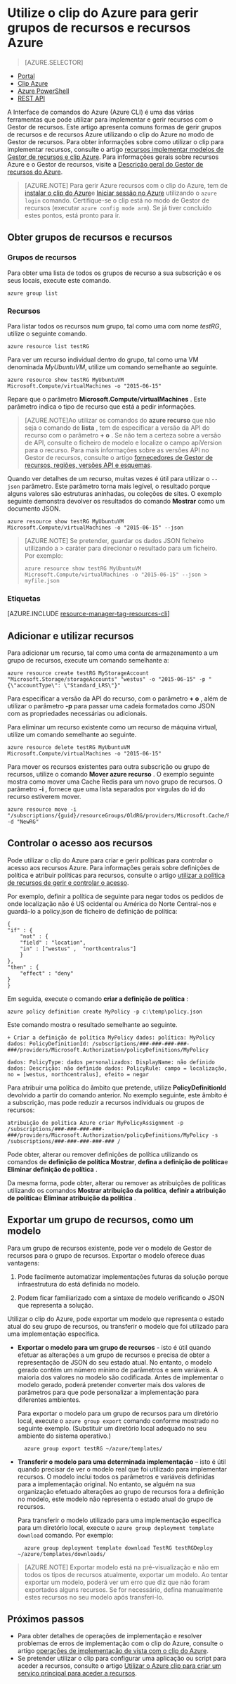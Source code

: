 
<properties
    pageTitle="Gerir os recursos com o clip do Azure | Microsoft Azure"
    description="Utilizar a Interface da linha de comandos do Azure (CLI) para gerir grupos e recursos Azure"
    editor=""
    manager="timlt"
    documentationCenter=""
    authors="dlepow"
    services="azure-resource-manager"/>

<tags
    ms.service="azure-resource-manager"
    ms.workload="multiple"
    ms.tgt_pltfrm="vm-multiple"
    ms.devlang="na"
    ms.topic="article"
    ms.date="08/22/2016"
    ms.author="danlep"/>

# <a name="use-the-azure-cli-to-manage-azure-resources-and-resource-groups"></a>Utilize o clip do Azure para gerir grupos de recursos e recursos Azure


> [AZURE.SELECTOR]
- [Portal](azure-portal/resource-group-portal.md) 
- [Clip Azure](xplat-cli-azure-resource-manager.md)
- [Azure PowerShell](powershell-azure-resource-manager.md)
- [REST API](resource-manager-rest-api.md)


A Interface de comandos do Azure (Azure CLI) é uma das várias ferramentas que pode utilizar para implementar e gerir recursos com o Gestor de recursos. Este artigo apresenta comuns formas de gerir grupos de recursos e de recursos Azure utilizando o clip do Azure no modo de Gestor de recursos. Para obter informações sobre como utilizar o clip para implementar recursos, consulte o artigo [recursos implementar modelos de Gestor de recursos e clip Azure](resource-group-template-deploy-cli.md). Para informações gerais sobre recursos Azure e o Gestor de recursos, visite a [Descrição geral do Gestor de recursos do Azure](azure-resource-manager/resource-group-overview.md).

>[AZURE.NOTE] Para gerir Azure recursos com o clip do Azure, tem de [instalar o clip do Azure](xplat-cli-install.md)e [Iniciar sessão no Azure](xplat-cli-connect.md) utilizando o `azure login` comando. Certifique-se o clip está no modo de Gestor de recursos (executar `azure config mode arm`). Se já tiver concluído estes pontos, está pronto para ir.



## <a name="get-resource-groups-and-resources"></a>Obter grupos de recursos e recursos

### <a name="resource-groups"></a>Grupos de recursos

Para obter uma lista de todos os grupos de recurso a sua subscrição e os seus locais, execute este comando.

    azure group list
    

### <a name="resources"></a>Recursos
 Para listar todos os recursos num grupo, tal como uma com nome *testRG*, utilize o seguinte comando.

    azure resource list testRG

Para ver um recurso individual dentro do grupo, tal como uma VM denominada *MyUbuntuVM*, utilize um comando semelhante ao seguinte.

    azure resource show testRG MyUbuntuVM Microsoft.Compute/virtualMachines -o "2015-06-15"
    
Repare que o parâmetro **Microsoft.Compute/virtualMachines** . Este parâmetro indica o tipo de recurso que está a pedir informações.
    
>[AZURE.NOTE]Ao utilizar os comandos do **azure recurso** que não seja o comando de **lista** , tem de especificar a versão da API do recurso com o parâmetro **+ o** . Se não tem a certeza sobre a versão de API, consulte o ficheiro de modelo e localize o campo apiVersion para o recurso. Para mais informações sobre as versões API no Gestor de recursos, consulte o artigo [fornecedores de Gestor de recursos, regiões, versões API e esquemas](resource-manager-supported-services.md).

Quando ver detalhes de um recurso, muitas vezes é útil para utilizar o `--json` parâmetro. Este parâmetro torna mais legível, o resultado porque alguns valores são estruturas aninhadas, ou coleções de sites. O exemplo seguinte demonstra devolver os resultados do comando **Mostrar** como um documento JSON.

    azure resource show testRG MyUbuntuVM Microsoft.Compute/virtualMachines -o "2015-06-15" --json

>[AZURE.NOTE] Se pretender, guardar os dados JSON ficheiro utilizando a &gt; caráter para direcionar o resultado para um ficheiro. Por exemplo:
>
> `azure resource show testRG MyUbuntuVM Microsoft.Compute/virtualMachines -o "2015-06-15" --json > myfile.json`

### <a name="tags"></a>Etiquetas

[AZURE.INCLUDE [resource-manager-tag-resources-cli](../includes/resource-manager-tag-resources-cli.md)]

## <a name="manage-resources"></a>Adicionar e utilizar recursos


Para adicionar um recurso, tal como uma conta de armazenamento a um grupo de recursos, execute um comando semelhante a:

    azure resource create testRG MyStorageAccount "Microsoft.Storage/storageAccounts" "westus" -o "2015-06-15" -p "{\"accountType\": \"Standard_LRS\"}"
    
Para especificar a versão da API do recurso, com o parâmetro **+ o** , além de utilizar o parâmetro **-p** para passar uma cadeia formatados como JSON com as propriedades necessárias ou adicionais.
    
    
Para eliminar um recurso existente como um recurso de máquina virtual, utilize um comando semelhante ao seguinte.

    azure resource delete testRG MyUbuntuVM Microsoft.Compute/virtualMachines -o "2015-06-15"

Para mover os recursos existentes para outra subscrição ou grupo de recursos, utilize o comando **Mover azure recurso** . O exemplo seguinte mostra como mover uma Cache Redis para um novo grupo de recursos. O parâmetro **-i** , fornece que uma lista separados por vírgulas do id do recurso estiverem mover.


    azure resource move -i "/subscriptions/{guid}/resourceGroups/OldRG/providers/Microsoft.Cache/Redis/examplecache" -d "NewRG"

## <a name="control-access-to-resources"></a>Controlar o acesso aos recursos

Pode utilizar o clip do Azure para criar e gerir políticas para controlar o acesso aos recursos Azure. Para informações gerais sobre definições de política e atribuir políticas para recursos, consulte o artigo [utilizar a política de recursos de gerir e controlar o acesso](resource-manager-policy.md).

Por exemplo, definir a política de seguinte para negar todos os pedidos de onde localização não é US ocidental ou América do Norte Central-nos e guardá-lo a policy.json de ficheiro de definição de política:

    {
    "if" : {
        "not" : {
        "field" : "location",
        "in" : ["westus" ,  "northcentralus"]
        }
    },
    "then" : {
        "effect" : "deny"
    }
    }

Em seguida, execute o comando **criar a definição de política** :

    azure policy definition create MyPolicy -p c:\temp\policy.json
    
Este comando mostra o resultado semelhante ao seguinte.

    + Criar a definição de política MyPolicy dados: política: MyPolicy dados: PolicyDefinitionId: /subscriptions/###-###-###-###-###/providers/Microsoft.Authorization/policyDefinitions/MyPolicy

    dados: PolicyType: dados personalizados: DisplayName: não definido dados: Descrição: não definido dados: PolicyRule: campo = localização, no = [westus, northcentralus], efeito = negar

 Para atribuir uma política do âmbito que pretende, utilize **PolicyDefinitionId** devolvido a partir do comando anterior. No exemplo seguinte, este âmbito é a subscrição, mas pode reduzir a recursos individuais ou grupos de recursos:

    atribuição de política Azure criar MyPolicyAssignment -p /subscriptions/###-###-###-###-###/providers/Microsoft.Authorization/policyDefinitions/MyPolicy -s /subscriptions/###-###-###-###-### /

Pode obter, alterar ou remover definições de política utilizando os comandos de **definição de política Mostrar**, **defina a definição de política**e **Eliminar definição de política** .

Da mesma forma, pode obter, alterar ou remover as atribuições de políticas utilizando os comandos **Mostrar atribuição da política**, **definir a atribuição de política**e **Eliminar atribuição da política** .


## <a name="export-a-resource-group-as-a-template"></a>Exportar um grupo de recursos, como um modelo

Para um grupo de recursos existente, pode ver o modelo de Gestor de recursos para o grupo de recursos. Exportar o modelo oferece duas vantagens:

1. Pode facilmente automatizar implementações futuras da solução porque infraestrutura do está definida no modelo.

2. Podem ficar familiarizado com a sintaxe de modelo verificando o JSON que representa a solução.

Utilizar o clip do Azure, pode exportar um modelo que representa o estado atual do seu grupo de recursos, ou transferir o modelo que foi utilizado para uma implementação específica.

* **Exportar o modelo para um grupo de recursos** - isto é útil quando efetuar as alterações a um grupo de recursos e precisa de obter a representação de JSON do seu estado atual. No entanto, o modelo gerado contém um número mínimo de parâmetros e sem variáveis. A maioria dos valores no modelo são codificada. Antes de implementar o modelo gerado, poderá pretender converter mais dos valores de parâmetros para que pode personalizar a implementação para diferentes ambientes.

    Para exportar o modelo para um grupo de recursos para um diretório local, execute o `azure group export` comando conforme mostrado no seguinte exemplo. (Substituir um diretório local adequado no seu ambiente do sistema operativo.)

        azure group export testRG ~/azure/templates/

* **Transferir o modelo para uma determinada implementação** – isto é útil quando precisar de ver o modelo real que foi utilizado para implementar recursos. O modelo inclui todos os parâmetros e variáveis definidas para a implementação original. No entanto, se alguém na sua organização efetuado alterações ao grupo de recursos fora a definição no modelo, este modelo não representa o estado atual do grupo de recursos.

    Para transferir o modelo utilizado para uma implementação específica para um diretório local, execute o `azure group deployment template download` comando. Por exemplo:

        azure group deployment template download TestRG testRGDeploy ~/azure/templates/downloads/
 
>[AZURE.NOTE] Exportar modelo está na pré-visualização e não em todos os tipos de recursos atualmente, exportar um modelo. Ao tentar exportar um modelo, poderá ver um erro que diz que não foram exportados alguns recursos. Se for necessário, defina manualmente estes recursos no seu modelo após transferi-lo.



## <a name="next-steps"></a>Próximos passos

* Para obter detalhes de operações de implementação e resolver problemas de erros de implementação com o clip do Azure, consulte o artigo [operações de implementação de vista com o clip do Azure](resource-manager-troubleshoot-deployments-cli.md).
* Se pretender utilizar o clip para configurar uma aplicação ou script para aceder a recursos, consulte o artigo [Utilizar o Azure clip para criar um serviço principal para aceder a recursos](resource-group-authenticate-service-principal-cli.md).


